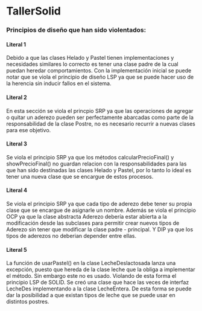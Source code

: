 # TallerSolid

### Principios de diseño que han sido violentados: 

#### Literal 1
Debido a que las clases Helado y Pastel tienen implementaciones y necesidades similares lo correcto es tener una clase padre de la cual puedan heredar comportamientos. Con la implementación inicial se puede notar que se viola el principio de diseño LSP ya que se puede hacer uso de la herencia sin inducir fallos en el sistema.

#### Literal 2
En esta sección se viola el princpio SRP ya que las operaciones de agregar o quitar un aderezo pueden ser perfectamente abarcadas como parte de la responsabilidad de la clase Postre, no es necesario recurrir a nuevas clases para ese objetivo.

#### Literal 3
Se viola el principio SRP ya que los métodos calcularPrecioFinal() y  showPrecioFinal() no guardan relacion con la responsabilidades para las que han sido destinadas las clases Helado y Pastel, por lo tanto lo ideal es tener una nueva clase que se encargue de estos procesos. 

#### Literal 4
Se viola el principio SRP ya que cada tipo de aderezo debe tener su propia clase que se encargue de asignarle un nombre. Además se viola el principio OCP ya que la clase abstracta Aderezo debería estar abierta a la modificación desde las subclases para permitir crear nuevos tipos de Aderezo sin tener que modificar la clase padre - principal. Y DIP ya que los tipos de aderezos no deberian depender entre ellas.

#### Literal 5
La función de usarPastel() en la clase LecheDeslactosada lanza una excepción, puesto que hereda de la clase leche que la obliga a implementar el método. Sin embargo este no es usado. Violando de esta forma el principio LSP de SOLID.
Se creó una clase que hace las veces de interfaz LecheDes implementando a la clase LecheEntera. De esta forma se puede dar la posibilidad a que existan tipos de leche que se puede usar en distintos postres.

